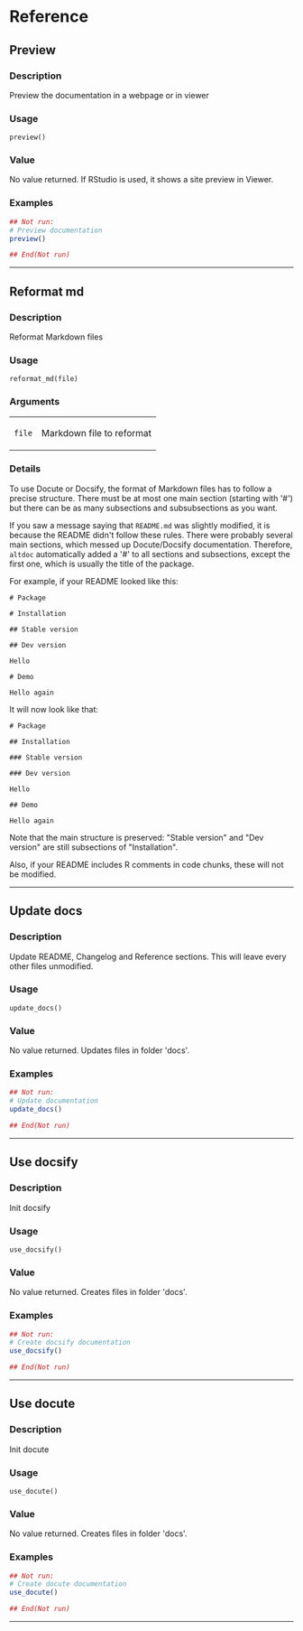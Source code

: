 # Reference 

## Preview

### Description

Preview the documentation in a webpage or in viewer

### Usage

    preview()

### Value

No value returned. If RStudio is used, it shows a site preview in
Viewer.

### Examples


```r
## Not run: 
# Preview documentation
preview()

## End(Not run)
```


---
## Reformat md

### Description

Reformat Markdown files

### Usage

    reformat_md(file)

### Arguments

<table data-summary="R argblock">
<tbody>
<tr class="odd" data-valign="top">
<td><code>file</code></td>
<td><p>Markdown file to reformat</p></td>
</tr>
</tbody>
</table>

### Details

To use Docute or Docsify, the format of Markdown files has to follow a
precise structure. There must be at most one main section (starting with
'\#') but there can be as many subsections and subsubsections as you
want.

If you saw a message saying that `README.md` was slightly modified, it
is because the README didn't follow these rules. There were probably
several main sections, which messed up Docute/Docsify documentation.
Therefore, `altdoc` automatically added a '\#' to all sections and
subsections, except the first one, which is usually the title of the
package.

For example, if your README looked like this:

    # Package

    # Installation

    ## Stable version

    ## Dev version

    Hello

    # Demo

    Hello again

It will now look like that:

    # Package

    ## Installation

    ### Stable version

    ### Dev version

    Hello

    ## Demo

    Hello again

Note that the main structure is preserved: "Stable version" and "Dev
version" are still subsections of "Installation".

Also, if your README includes R comments in code chunks, these will not
be modified.


---
## Update docs

### Description

Update README, Changelog and Reference sections. This will leave every
other files unmodified.

### Usage

    update_docs()

### Value

No value returned. Updates files in folder 'docs'.

### Examples

```r
## Not run: 
# Update documentation
update_docs()

## End(Not run)
```


---
## Use docsify

### Description

Init docsify

### Usage

    use_docsify()

### Value

No value returned. Creates files in folder 'docs'.

### Examples

```r
## Not run: 
# Create docsify documentation
use_docsify()

## End(Not run)
```


---
## Use docute

### Description

Init docute

### Usage

    use_docute()

### Value

No value returned. Creates files in folder 'docs'.

### Examples

```r
## Not run: 
# Create docute documentation
use_docute()

## End(Not run)
```


---
